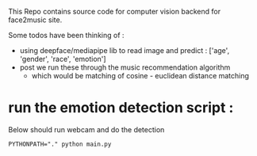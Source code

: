 This Repo contains source code for computer vision backend for face2music site.


Some todos have been thinking of :
- using deepface/mediapipe lib to read image and predict : ['age', 'gender', 'race', 'emotion']
- post we run these through the music recommendation algorithm 
    - which would be matching of cosine - euclidean distance matching



# run the emotion detection script :
Below should run webcam and do the detection
```
PYTHONPATH="." python main.py
```